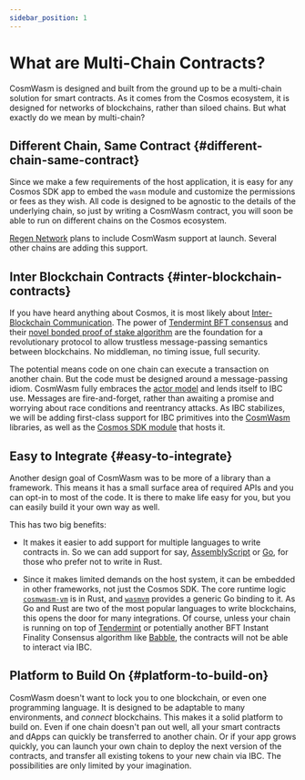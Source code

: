 ```yaml
---
sidebar_position: 1
---
```


# What are Multi-Chain Contracts?

CosmWasm is designed and built from the ground up to be a multi-chain solution for smart contracts. As it comes from the
Cosmos ecosystem, it is designed for networks of blockchains, rather than siloed chains. But what exactly do we mean by
multi-chain?

## Different Chain, Same Contract {#different-chain-same-contract}

Since we make a few requirements of the host application, it is easy for any Cosmos SDK app to embed the `wasm` module
and customize the permissions or fees as they wish. All code is designed to be agnostic to the details of the
underlying chain, so just by writing a CosmWasm contract, you will soon be able to run on different chains on the Cosmos
ecosystem.

[Regen Network](https://regen.network) plans to include CosmWasm support at launch. Several other chains are adding
this support.

## Inter Blockchain Contracts {#inter-blockchain-contracts}

If you have heard anything about Cosmos, it is most likely
about [Inter-Blockchain Communication](https://ibcprotocol.org/). The power
of [Tendermint BFT consensus](https://tendermint.com) and
their [novel bonded proof of stake algorithm](https://blog.cosmos.network/what-does-the-launch-of-cosmos-mean-for-the-blockchain-ecosystem-952e14f67d0d)
are the foundation for a revolutionary protocol to allow trustless message-passing semantics between blockchains. No
middleman, no timing issue, full security.

The potential means code on one chain can execute a transaction on another chain. But the code must be designed around a
message-passing idiom. CosmWasm fully embraces the [actor model](./actor) and lends itself to IBC use. Messages are
fire-and-forget, rather than awaiting a promise and worrying about race conditions and reentrancy attacks. As IBC
stabilizes, we will be adding first-class support for IBC primitives into
the [CosmWasm](https://github.com/CosmWasm/cosmwasm) libraries, as well as
the [Cosmos SDK module](https://github.com/CosmWasm/wasmd/tree/master/x/wasm) that hosts it.

## Easy to Integrate {#easy-to-integrate}

Another design goal of CosmWasm was to be more of a library than a framework. This means it has a small surface area of
required APIs and you can opt-in to most of the code. It is there to make life easy for you, but you can easily build it
your own way as well.

This has two big benefits:

- It makes it easier to add support for multiple languages to write contracts in. So we can add support
for say, [AssemblyScript](https://www.assemblyscript.org) or [Go](https://github.com/golang/go), for those who
prefer not to write in Rust.

- Since it makes limited demands on the host system, it can be embedded in other frameworks,
not just the Cosmos SDK. The core runtime logic [`cosmwasm-vm`](https://github.com/CosmWasm/cosmwasm/tree/main/packages/vm)
is in Rust, and [`wasmvm`](https://github.com/CosmWasm/wasmvm) provides a generic Go binding to it. As Go and
Rust are two of the most popular languages to write blockchains, this opens the door for many integrations. Of course,
unless your chain is running on top of [Tendermint](https://tendermint.com) or potentially another BFT Instant Finality
Consensus algorithm like [Babble](https://github.com/mosaicnetworks/babble), the contracts will not be able to interact via IBC.

## Platform to Build On {#platform-to-build-on}

CosmWasm doesn't want to lock you to one blockchain, or even one programming language. It is designed to be adaptable to
many environments, and *connect* blockchains. This makes it a solid platform to build on. Even if one chain doesn't pan
out well, all your smart contracts and dApps can quickly be transferred to another chain. Or if your app grows quickly,
you can launch your own chain to deploy the next version of the contracts, and transfer all existing tokens to your new
chain via IBC. The possibilities are only limited by your imagination.
